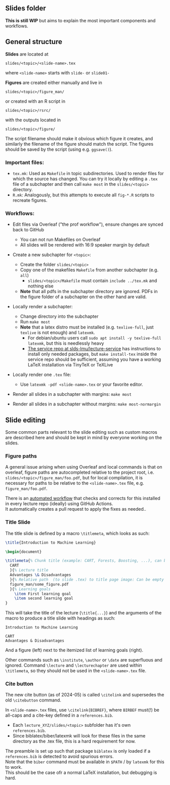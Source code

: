 ## Slides folder

**This is still WIP** but aims to explain the most important components and workflows.

## General structure

**Slides** are located at

```
slides/<topic>/<slide-name>.tex
```

where `<slide-name>` starts with `slide-` or `slide01-`

**Figures** are created either manually and live in

```
slides/<topic>/figure_man/
```

or created with an R script in

```
slides/<topic>/rsrc/
```

with the outputs located in

```
slides/<topic>/figure/
```

The script filename should make it obvious which figure it creates, and similarly the filename of the figure should match the script.
The figures should be saved by the script (using e.g. `ggsave()`).

### Important files:

- `tex.mk`: Used as `Makefile` in topic subdirectories. Used to render files for which the source has changed.
  You can try it locally by editing a `.tex` file of a subchapter and then call `make most` in the `slides/<topic>` directory.
- `R.mk`: Analogously, but this attempts to execute all `fig-*.R` scripts to recreate figures.

### Workflows:

- Edit files via Overleaf ("the prof workflow"), ensure changes are synced back to GitHub
  - You can not run Makefiles on Overleaf
  - All slides will be rendered with 16:9 speaker margin by default

- Create a new subchapter for `<topic>`:
  - Create the folder `slides/<topic>`
  - Copy one of the makefiles `Makefile` from another subchapter (e.g. `all`)
     - `slides/<topic>/Makefile` must contain `include ../tex.mk` and nothing else
  - __Note__ that all pdfs in the subchapter directory are ignored. PDFs in the figure folder of a subchapter on the other hand are valid.
- Locally render a subchapter:
  - Change directory into the subchapter
  - Run `make most`
  - __Note__ that a latex distro must be installed (e.g. `texlive-full`, just `texlive` is not enough) and `latexmk`.
    - For debian/ubuntu users call `sudo apt install -y texlive-full latexmk`, but this is needlessly heavy
    - [The service repo at slds-lmu/lecture-service](https://github.com/slds-lmu/lecture_service/tree/main) has instructions to install only needed packages,
      but `make install-tex` inside the service repo should be sufficient, assuming you have a working LaTeX installation via TinyTeX or TeXLive

- Locally render one `.tex` file:
  - Use `latexmk -pdf <slide-name>.tex` or your favorite editor.


- Render all slides in a subchapter with margins: `make most`
- Render all slides in a subchapter without margins: `make most-normargin`

## Slide editing

Some common parts relevant to the slide editing such as custom macros are described here and should be kept in mind by everyone working on the slides.

### Figure paths

A general issue arising when using Overleaf and local commands is that on overleaf, figure paths are autocompleted relative to the project root, i.e. `slides/<topic>/figure_man/foo.pdf`, but for local compilation, it is necessary for paths to be relative to the `<slide-name>.tex` file, e.g. `figure_man/foo.pdf`.

There is an [automated workflow](https://github.com/slds-lmu/lecture_service/blob/main/service/.github/workflows/fix-figure-paths.yaml) that checks and corrects for this installed in every lecture repo (ideally) using GitHub Actions.  
It automatically creates a pull request to apply the fixes as needed..

### Title Slide

The title slide is defined by a macro `\titlemeta`, which looks as such:

```latex
\title{Introduction to Machine Learning}

\begin{document}

\titlemeta{% Chunk title (example: CART, Forests, Boosting, ...), can be empty
  CART
  }{% Lecture title  
  Advantages \& Disadvantages
  }{% Relative path  (to slide .tex) to title page image: Can be empty and must not start with slides/
  figure_man/some_figure.pdf
  }{% Learning goals
    \item First learning goal
    \item second learning goal
}
```

This will take the title of the lecture (`\title{...}`) and the arguments of the macro to produce
a title slide with headings as such:

```
Introduction to Machine Learning  

CART  
Advantages & Disadvantages
```

And a figure (left) next to the itemized list of learning goals (right).

Other commands such as `\institute`, `\author` or `\date` are superfluous and ignored.
Command `\lecture` and `\lecturechapter` are used within `\titlemeta`, so they should not be used in the `<slide-name>.tex` file.

### Cite button

The new cite button (as of 2024-05) is called `\citelink` and supersedes the old `\citebutton` command.

In `<slide-name>.tex` files, use `\citelink{BIBREF}`, where `BIRBEF` must(!) be all-caps and a cite-key defined in a `references.bib`.

- Each `lecture_XYZ/slides/<topic>` subfolder has it's own `references.bib`. 
- Since biblatex/biber/latexmk will look for these files in the same directory as the .tex file, this is a hard requirement for now.

The preamble is set up such that package `biblatex` is only loaded if a `references.bib` is detected to avoid spurious errors.   
Note that the `biber` command must be available in `$PATH` / by `latexmk` for this to work.  
This should be the case ofr a normal LaTeX installation, but debugging is hard.
